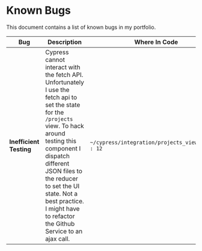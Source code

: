 # Known Bugs

This document contains a list of known bugs in my portfolio.

| Bug | Description | Where In Code |
|--|--|--|
| **Inefficient Testing** | Cypress cannot interact with the fetch API. Unfortunately I use the fetch api to set the state for the `/projects` view. To hack around testing this component I dispatch different JSON files to the reducer to set the UI state. Not a best practice. I might have to refactor the Github Service to an ajax call. |  `~/cypress/integration/projects_view.spec.js : 12`  |